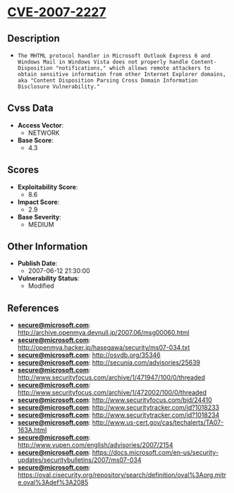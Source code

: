 
# [CVE-2007-2227](http://archive.openmya.devnull.jp/2007.06/msg00060.html)

## Description

- `The MHTML protocol handler in Microsoft Outlook Express 6 and Windows Mail in Windows Vista does not properly handle Content-Disposition "notifications," which allows remote attackers to obtain sensitive information from other Internet Explorer domains, aka "Content Disposition Parsing Cross Domain Information Disclosure Vulnerability."`

## Cvss Data

- **Access Vector**:
  - NETWORK
- **Base Score**:
  - 4.3

## Scores

- **Exploitability Score**:
  - 8.6
- **Impact Score**:
  - 2.9
- **Base Severity**:
  - MEDIUM

## Other Information

- **Publish Date**:
  - 2007-06-12 21:30:00
- **Vulnerability Status**:
  - Modified

## References

- **secure@microsoft.com**: http://archive.openmya.devnull.jp/2007.06/msg00060.html
- **secure@microsoft.com**: http://openmya.hacker.jp/hasegawa/security/ms07-034.txt
- **secure@microsoft.com**: http://osvdb.org/35346
- **secure@microsoft.com**: http://secunia.com/advisories/25639
- **secure@microsoft.com**: http://www.securityfocus.com/archive/1/471947/100/0/threaded
- **secure@microsoft.com**: http://www.securityfocus.com/archive/1/472002/100/0/threaded
- **secure@microsoft.com**: http://www.securityfocus.com/bid/24410
- **secure@microsoft.com**: http://www.securitytracker.com/id?1018233
- **secure@microsoft.com**: http://www.securitytracker.com/id?1018234
- **secure@microsoft.com**: http://www.us-cert.gov/cas/techalerts/TA07-163A.html
- **secure@microsoft.com**: http://www.vupen.com/english/advisories/2007/2154
- **secure@microsoft.com**: https://docs.microsoft.com/en-us/security-updates/securitybulletins/2007/ms07-034
- **secure@microsoft.com**: https://oval.cisecurity.org/repository/search/definition/oval%3Aorg.mitre.oval%3Adef%3A2085
